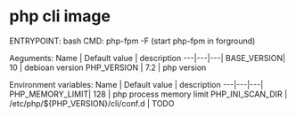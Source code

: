 # php cli image

ENTRYPOINT: bash
CMD: php-fpm -F (start php-fpm in forground)



Aeguments:
Name | Default value | description
---|---|---|
BASE_VERSION| 10 | debioan version
PHP_VERSION | 7.2 | php version

Environment variables:
Name | Default value | description
---|---|---|
PHP_MEMORY_LIMIT| 128 | php process memory limit
PHP_INI_SCAN_DIR | /etc/php/${PHP_VERSION}/cli/conf.d | TODO
